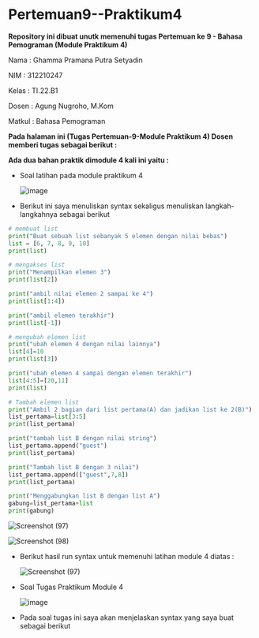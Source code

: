 # Pertemuan9--Praktikum4

**Repository ini dibuat unutk memenuhi tugas Pertemuan ke 9 - Bahasa Pemograman (Module Praktikum 4)**


Nama    :  Ghamma Pramana Putra Setyadin

NIM     :  312210247

Kelas   :  TI.22.B1

Dosen   :  Agung Nugroho, M.Kom

Matkul  :  Bahasa Pemograman

**Pada halaman ini (Tugas Pertemuan-9-Module Praktikum 4) Dosen memberi tugas sebagai berikut :**

**Ada dua bahan praktik dimodule 4 kali ini yaitu :**

- Soal latihan pada module praktikum 4

  ![image](https://user-images.githubusercontent.com/115474950/202421372-ff35dfbd-b6fd-4f65-b059-11896a7bcb75.png)

- Berikut ini saya menuliskan syntax sekaligus menuliskan langkah-langkahnya sebagai berikut

```python
# membuat list
print("Buat sebuah list sebanyak 5 elemen dengan nilai bebas")
list = [6, 7, 8, 9, 10]
print(list)

# mengakses list
print("Menampilkan elemen 3")
print(list[2])

print("ambil nilai elemen 2 sampai ke 4")
print(list[1:4])

print("ambil elemen terakhir")
print(list[-1])

# mengubah elemen list
print("ubah elemen 4 dengan nilai lainnya")
list[4]=10
print(list[3])

print("ubah elemen 4 sampai dengan elemen terakhir")
list[4:5]=[20,11]
print(list)

# Tambah elemen list
print("Ambil 2 bagian dari list pertama(A) dan jadikan list ke 2(B)")
list_pertama=list[3:5]
print(list_pertama)

print("tambah list B dengan nilai string")
list_pertama.append("guest")
print(list_pertama)

print("Tambah list B dengan 3 nilai")
list_pertama.append(["guest",7,8])
print(list_pertama)

print("Menggabungkan list B dengan list A")
gabung=list_pertama+list
print(gabung)
```

  ![Screenshot (97)](https://user-images.githubusercontent.com/115474950/202427821-f99cd8a1-67d3-4810-bfd6-1457b1565887.png)

  ![Screenshot (98)](https://user-images.githubusercontent.com/115474950/202427861-92fb38cb-8144-4c82-9857-381338599076.png)


- Berikut hasil run syntax untuk memenuhi latihan module 4 diatas :
  
  ![Screenshot (97)](https://user-images.githubusercontent.com/115474950/202426072-a92a4441-c2c3-46b8-bad0-028cbcba0f81.png)
  
- Soal Tugas Praktikum Module 4
  
  ![image](https://user-images.githubusercontent.com/115474950/202428577-1f0e5020-97d2-4f57-bba4-95b071b8f542.png)

- Pada soal tugas ini saya akan menjelaskan syntax yang saya buat sebagai berikut


